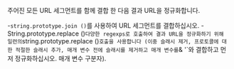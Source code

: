 주어진 모든 URL 세그먼트를 함께 결합 한 다음 결과 URL을 정규화합니다.

-`string.prototype.join ()`를 사용하여 URL 세그먼트를 결합하십시오.
-String.prototype.replace ()`다양한 regexps로 호출하여 결과 URL을 정규화하기 위해 일련의`string.prototype.replace ()`호출을 사용합니다 (이중 슬래시 제거, 프로토콜에 대한 적절한 슬래시 추가, 매개 변수 전에 슬래시를 제거하고 매개 변수를`& '`와 결합하고 먼저 정규화하십시오. 매개 변수 구분자).